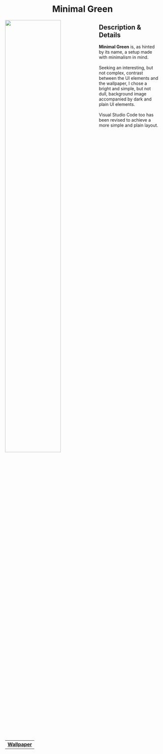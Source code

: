<h1 align="center"> Minimal Green </h1>
<img width="60%" align="left" src="https://user-images.githubusercontent.com/61376940/168605102-d9bcde75-f231-4f9f-9a66-3341afb6c54e.png">
<h2> Description & Details</h2>  
<p> 
  <b>Minimal Green</b> is, as hinted by its name, a setup made with minimalism in mind.
  <br><br>
  Seeking an interesting, but not complex, contrast between the UI elements and the wallpaper, I chose a bright and simple, but not dull, background image accompanied by dark and plain UI elements.
  <br><br>
  Visual Studio Code too has been revised to achieve a more simple and plain layout.
  <br><br>
 
  <table><tr><td>
        <a href="https://github.com/Haruno19/dotfiles/blob/main/Wallpapers/IMG_1244_2.png"> <b>Wallpaper</b> </a>
  </td></tr></table>
</p>
